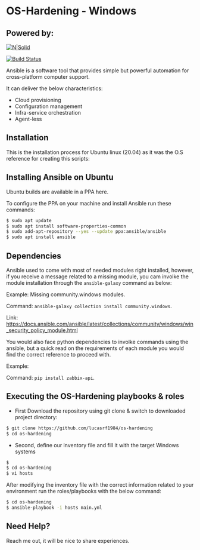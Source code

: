 # OS-Hardening - Windows
## Powered by:

[![N|Solid](https://ezdevs.com.br/wp-content/uploads/2019/10/ansible-1.png)](https://nodesource.com/products/nsolid)

[![Build Status](https://travis-ci.org/joemccann/dillinger.svg?branch=master)](https://travis-ci.org/joemccann/dillinger)

Ansible is a software tool that provides simple but powerful automation for cross-platform computer support.

It can deliver the below characteristics:

- Cloud provisioning
- Configuration management
- Infra-service orchestration
- Agent-less

## Installation

This is the installation process for Ubuntu linux (20.04) as it was the O.S reference for creating this scripts:

## Installing Ansible on Ubuntu

Ubuntu builds are available in a PPA here.

To configure the PPA on your machine and install Ansible run these commands:

```sh
$ sudo apt update
$ sudo apt install software-properties-common
$ sudo add-apt-repository --yes --update ppa:ansible/ansible
$ sudo apt install ansible
```

## Dependencies

Ansible used to come with most of needed modules right installed, however, if you receive a message related to a missing module, you cam involke the module installation through the ``` ansible-galaxy ``` command as below:


Example: Missing community.windows modules.

Command: ```ansible-galaxy collection install community.windows```.

Link: https://docs.ansible.com/ansible/latest/collections/community/windows/win_security_policy_module.html

You would also face python dependencies to involke commands using the ansible, but a quick read on the requirements of each module you would find the correct reference to proceed with.

Example:

Command: ```pip install zabbix-api```.

## Executing the OS-Hardening playbooks & roles

- First Download the repository using git clone & switch to downloaded project directory:

```sh
$ git clone https://github.com/lucasrf1984/os-hardening
$ cd os-hardening
```

- Second, define our inventory file and fill it with the target Windows systems 

```sh
$ 
$ cd os-hardening
$ vi hosts
```
After modifying the inventory file with the correct information related to your environment run the roles/playbooks with the below command:

```sh
$ cd os-hardening
$ ansible-playbook -i hosts main.yml
```

## Need Help? 

Reach me out, it will be nice to share experiences.


